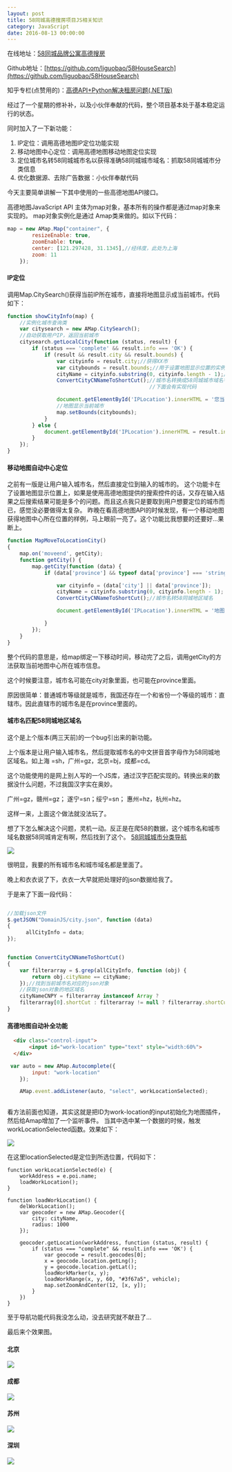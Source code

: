 ```yaml
---
layout: post
title: 58同城高德搜房项目JS相关知识
category: JavaScript
date: 2016-08-13 00:00:00
---
```


在线地址：[58同城品牌公寓高德搜房](http://codelover.link:8080/)

Github地址：[https://github.com/liguobao/58HouseSearch](https://github.com/liguobao/58HouseSearch)

知乎专栏(点赞用的)：[高德API+Python解决租房问题(.NET版)](https://zhuanlan.zhihu.com/p/21960329)

经过了一个星期的修补补，以及小伙伴奉献的代码，整个项目基本处于基本稳定运行的状态。

同时加入了一下新功能：

1. IP定位：调用高德地图IP定位功能实现
2. 移动地图中心定位：调用高德地图移动地图定位实现
3. 定位城市名转58同城城市名以获得准确58同城城市域名：抓取58同城城市分类信息
4. 优化数据源、去除广告数据：小伙伴奉献代码

今天主要简单讲解一下其中使用的一些高德地图API接口。

高德地图JavaScript API 主体为map对象，基本所有的操作都是通过map对象来实现的。
map对象实例化是通过 Amap类来做的。如以下代码：
```javascript
map = new AMap.Map("container", {
        resizeEnable: true,
        zoomEnable: true,
        center: [121.297428, 31.1345],//经纬度，此处为上海
        zoom: 11
    });

```





#### IP定位
调用Map.CitySearch()获得当前IP所在城市，直接将地图显示成当前城市。代码如下：
```JavaScript
function showCityInfo(map) {
    //实例化城市查询类
    var citysearch = new AMap.CitySearch();
    //自动获取用户IP，返回当前城市
    citysearch.getLocalCity(function (status, result) {
        if (status === 'complete' && result.info === 'OK') {
            if (result && result.city && result.bounds) {
                var cityinfo = result.city;//获得XX市
                var citybounds = result.bounds;//用于设置地图显示位置的实例
                cityName = cityinfo.substring(0, cityinfo.length - 1);//去掉市这个字
                ConvertCityCNNameToShortCut();//城市名转换成58同城城市域名字母，如上海->sh,苏州->su,
                                              //下面会有实现代码

                document.getElementById('IPLocation').innerHTML = '您当前所在城市：' + cityName;
                //地图显示当前城市
                map.setBounds(citybounds);
            }
        } else {
            document.getElementById('IPLocation').innerHTML = result.info;
        }
    });
}

```


#### 移动地图自动中心定位

之前有一版是让用户输入城市名，然后直接定位到输入的城市的。
这个功能卡在了设置地图显示位置上，如果是使用高德地图提供的搜索控件的话，又存在输入结果之后搜索结果可能是多个的问题。而且这点我只是要取到用户想要定位的城市而已，感觉没必要做得太复杂。
昨晚在看高德地图API的时候发现，有一个移动地图获得地图中心所在位置的样例，马上眼前一亮了。这个功能比我想要的还要好...果断上。

```JavaScript
function MapMoveToLocationCity()
{
    map.on('moveend', getCity);
    function getCity() {
        map.getCity(function (data) {
            if (data['province'] && typeof data['province'] === 'string') {

                var cityinfo = (data['city'] || data['province']);
                cityName = cityinfo.substring(0, cityinfo.length - 1);
                ConvertCityCNNameToShortCut();//城市名转58同城地区域名

                document.getElementById('IPLocation').innerHTML = '地图中心所在城市：' + cityName;

            }
        });
    }
}
```

整个代码的意思是，给map绑定一下移动时间，移动完了之后，调用getCity的方法获取当前地图中心所在城市信息。

这个时候要注意，城市名可能在city对象里面，也可能在province里面。

原因很简单：普通城市等级就是城市，我国还存在一个和省份一个等级的城市：直辖市。因此直辖市的城市名是在province里面的。


#### 城市名匹配58同城地区域名

这个是上个版本(两三天前)的一个bug引出来的新功能。

上个版本是让用户输入城市名，然后提取城市名的中文拼音首字母作为58同城地区域名。如上海 =sh，广州=gz，北京=bj，成都=cd。

这个功能使用的是网上别人写的一个JS库，通过汉字匹配实现的。转换出来的数据没什么问题，不过我国汉字实在奥妙。

广州=gz，赣州=gz；
遂宁=sn；绥宁=sn；
惠州=hz，杭州=hz。

这样一来，上面这个做法就没法玩了。

想了下怎么解决这个问题，灵机一动。反正是在爬58的数据，这个城市名和城市域名数据58同城肯定有啊，然后找到了这个。
[58同城城市分类导航](http://www.58.com/changecity.aspx?PGTID=0d100000-0007-a77b-4c4b-a28f725b8f5a&ClickID=1)

![](http://7xread.com1.z0.glb.clouddn.com/c01c293a-d5cc-4f58-80dc-13aa05d47b01)

很明显，我要的所有城市名和城市域名都是里面了。

晚上和衣衣说了下，衣衣一大早就把处理好的json数据给我了。

于是来了下面一段代码：
```JavaScript

//加载json文件
$.getJSON("DomainJS/city.json", function (data)
{
      allCityInfo = data;
});


function ConvertCityCNNameToShortCut()
{
    var filterarray = $.grep(allCityInfo, function (obj) {
        return obj.cityName == cityName;
    });//找到当前城市名对应的json对象
    //获取json对象的地区域名
    cityNameCNPY = filterarray instanceof Array ? 
    filterarray[0].shortCut : filterarray != null ? filterarray.shortCut : "";
}

```


#### 高德地图自动补全功能

```html
  <div class="control-input">
       <input id="work-location" type="text" style="width:60%">
  </div>
```

```JavaScript
 var auto = new AMap.Autocomplete({
        input: "work-location"
    });

    AMap.event.addListener(auto, "select", workLocationSelected);
    
```
看方法前面也知道，其实这就是把ID为work-location的input初始化为地图插件，然后给Amap增加了一个监听事件。
当其中选中某一个数据的时候，触发workLocationSelected函数。效果如下：

![](http://7xread.com1.z0.glb.clouddn.com/fe425992-e7c4-4cae-800e-319eff3b17e8)


在这里locationSelected是定位到所选位置，代码如下：
```
function workLocationSelected(e) {
    workAddress = e.poi.name;
    loadWorkLocation();
}

function loadWorkLocation() {
    delWorkLocation();
    var geocoder = new AMap.Geocoder({
        city: cityName,
        radius: 1000
    });

    geocoder.getLocation(workAddress, function (status, result) {
        if (status === "complete" && result.info === 'OK') {
            var geocode = result.geocodes[0];
            x = geocode.location.getLng();
            y = geocode.location.getLat();
            loadWorkMarker(x, y);
            loadWorkRange(x, y, 60, "#3f67a5", vehicle);
            map.setZoomAndCenter(12, [x, y]);
        }
    })
}

```

至于导航功能代码我没怎么动，没去研究就不献丑了...


最后来个效果图。

#### 北京
![](http://7xread.com1.z0.glb.clouddn.com/e7900aba-5a56-417c-9dd9-63527583e84b)

#### 成都
![](http://7xread.com1.z0.glb.clouddn.com/c9947d97-1b76-42bf-82b3-aca817e84e13)

#### 苏州
![](http://7xread.com1.z0.glb.clouddn.com/941809ae-aa37-4a3b-89c7-10646cc7e3e7)

#### 深圳
![](http://7xread.com1.z0.glb.clouddn.com/86712397-27ec-4b37-bbf8-81191e530ef6)











